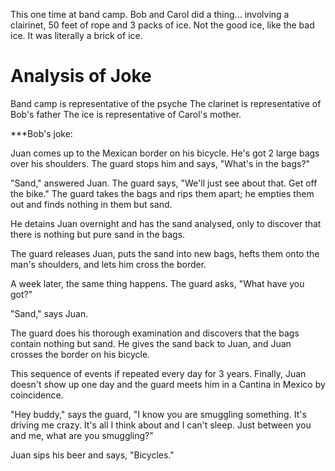 



This one time at band camp.  Bob and Carol did a thing... involving a clairinet, 50 feet of rope and 3 packs of ice.  Not the good ice, like the bad ice.  It was literally a brick of ice.


# Analysis of Joke
Band camp is representative of the psyche
The clarinet is representative of Bob's father
The ice is representative of Carol's mother. 


***Bob's joke: 

Juan comes up to the Mexican border on his bicycle. He's got 2 large bags over his shoulders. The guard stops him and says, "What's in the bags?"

 "Sand," answered Juan.
The guard says, "We'll just see about that. Get off the bike." The guard takes the bags and rips them apart; he empties them out and finds nothing in them but sand.

He detains Juan overnight and has the sand analysed, only to discover that there is nothing but pure sand in the bags.

The guard releases Juan, puts the sand into new bags, hefts them onto the man's shoulders, and lets him cross the border.

A week later, the same thing happens. The guard asks, "What have you got?"

"Sand," says Juan.

The guard does his thorough examination and discovers that the bags contain nothing but sand. He gives the sand back to Juan, and Juan crosses the border on his bicycle.

This sequence of events if repeated every day for 3 years. Finally, Juan doesn't show up one day and the guard meets him in a Cantina in Mexico by coincidence.

"Hey buddy," says the guard, "I know you are smuggling something. It's driving me crazy. It's all I think about and I can't sleep. Just between you and me, what are you smuggling?"

Juan sips his beer and says, "Bicycles."

